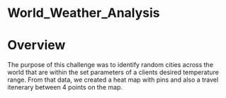 # World_Weather_Analysis

# Overview
The purpose of this challenge was to identify random cities across the world that are within the set parameters of a clients desired temperature range. From that data, we created a heat map with pins and also a travel itenerary between 4 points on the map. 
